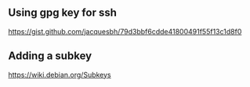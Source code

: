 ## Using gpg key for ssh
https://gist.github.com/jacquesbh/79d3bbf6cdde41800491f55f13c1d8f0

## Adding a subkey

https://wiki.debian.org/Subkeys
